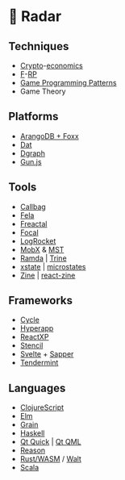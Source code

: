 # 📡  Radar

## Techniques

* [Crypto](https://www.coursera.org/learn/crypto/lecture/xAJaD/history-of-cryptography)-[economics](http://www.core-econ.org/the-economy/book/text/0-3-contents.html)
* [F](https://jaysoo.ca/2017/04/30/learn-fp-with-react-part-1/)-[RP](https://egghead.io/lessons/rxjs-understand-reactive-programming-using-rxjs)
* [Game Programming Patterns](http://gameprogrammingpatterns.com/contents.html)
* Game Theory

## Platforms

* [ArangoDB + Foxx](https://www.arangodb.com/why-arangodb/foxx/)
* [Dat](https://datproject.org/)
* [Dgraph](https://tour.dgraph.io/)
* [Gun.js](http://gun.js.org/)

## Tools

* [Callbag](https://github.com/staltz/callbag-basics)
* [Fela](http://fela.js.org/)
* [Freactal](https://github.com/FormidableLabs/freactal)
* [Focal](https://github.com/grammarly/focal)
* [LogRocket](https://logrocket.com/)
* [MobX](https://mobx.js.org/getting-started.html) & [MST](https://egghead.io/courses/manage-application-state-with-mobx-state-tree)
* [Ramda](http://fr.umio.us/why-ramda/) | [Trine](https://github.com/jussi-kalliokoski/trine)
* [xstate](https://github.com/davidkpiano/xstate) | [microstates](https://github.com/cowboyd/microstates.js)
* [Zine](https://github.com/j-s-n/zine) | [react-zine](https://github.com/j-s-n/react-zine)

## Frameworks

* [Cycle](https://github.com/cyclejs-community/create-cycle-app)
* [Hyperapp](https://hyperapp.js.org/)
* [ReactXP](https://github.com/react-native-training/create-xp-app)
* [Stencil](https://stenciljs.com/docs/my-first-component)
* [Svelte](https://svelte.technology/guide) + [Sapper](https://sapper.svelte.technology/)
* [Tendermint](https://tendermint.com/)

## Languages

* [ClojureScript](https://github.com/clojure/clojurescript)
* [Elm](http://elm-lang.org/)
* [Grain](https://grain-lang.org/)
* [Haskell](https://www.haskell.org/)
* [Qt Quick](http://doc.qt.io/qt-5/qtquick-index.html) | [Qt QML](http://doc.qt.io/qt-5/qtqml-index.html)
* [Reason](https://github.com/knowbody/crra)
* [Rust/WASM](https://medium.com/@ianjsikes/get-started-with-rust-webassembly-and-webpack-58d28e219635) / [Walt](https://github.com/ballercat/walt)
* [Scala](https://www.scala-lang.org/)
